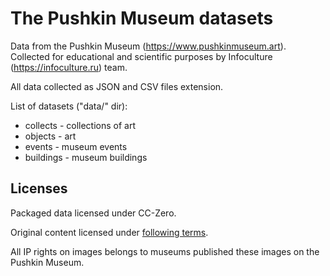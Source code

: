 # The Pushkin Museum datasets
Data from the Pushkin Museum (https://www.pushkinmuseum.art).
Collected for educational and scientific purposes by Infoculture (https://infoculture.ru) team.

All data collected as JSON and CSV files extension.

List of datasets ("data/" dir):
* collects - collections of art
* objects - art
* events - museum events
* buildings - museum buildings


## Licenses

Packaged data licensed under CC-Zero.

Original content licensed under [following terms](https://www.pushkinmuseum.art/usage_policy/index.php?lang=ru).

All IP rights on images belongs to museums published these images on the Pushkin Museum.
